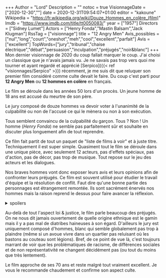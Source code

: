 +++
Author = "Lord"
Description = ""
notoc = true
VisionnageDate = ["2020-12-30",""]
date = 2020-12-31T09:54:07+01:00
editor = "kakoune"
Wikipedia = "https://fr.wikipedia.org/wiki/Douze_Hommes_en_colère_(film)"
Imdb = "https://www.imdb.com/title/tt0050083/"
year = ["1957"]
Directors = ["Sidney Lumet"]
Actors = ["Henry Fonda","Mastin Balsam","Jack Klugman"]
RssTag = ["visionnage"]
title = "12 Angry Men"
Avis_possibles = ["nul","long","court","oneshot","meh","cool","excellent","parfait"]
Avis = ["excellent"] 
TopWords=["jury","tribunal","chaise électrique","débat","persuasion","inculpation","préjugés","noir&blanc"]
+++
Mon dernier visionnage de 2020 du coup fallait marquer le coup.
J'ai choisi un classique que je n'avais jamais vu.
Je ne savais pas trop vers quoi me tourner et ayant regardé et apprécié [Serpico]({{< ref "visionnages/Serpico" >}}) récemment, je me suis dit que reluquer son premier film considéré comme culte devait le faire.
Du coup c'est parti pour **12 Angry Men** ou **12 hommes en colère** en français.

Le film se déroule dans les années 50 lors d'un procès.
Un jeune homme de 18 ans est accusé du meurtre de son père.

Le jury composé de douze hommes va devoir voter à l'unanimité de la culpabilité ou non de l'accusé ce qui le mènera ou non à son exécution.

Tous semblent convaincu de la culpabilité du garçon.
Tous ?
Non !
Un homme (*Henry Fonda*) ne semble pas parfaitement sûr et souhaite en discuter plus longuement afin de tout reprendre.

Ce film fait partit de tout un paquet de "liste de films à voir" et à juste titre.
Techniquement il est super simple.
Quasiment tout le film se déroule dans une unique pièce, avec seulement 12 acteurs, pas d'effets spéciaux, pas d'action, pas de décor, pas trop de musique.
Tout repose sur le jeu des acteurs et les dialogues.

Nos braves hommes vont donc exposer leurs avis et leurs opinions afin de confronter leurs préjugés.
Ce film est souvent utilisé pour étudier le travail d'équipe et la résolution de conflit.
Faut dire qu'une bonne partie des personnages est étrangement remontée.
Ils sont sacrément énervés nos hommes mais la raison reprend le dessus pour faire avancer la réflexion.

<details><summary>spoilers</summary>

Certains point sont quand même étranges.

À partir du moment où le jury arrive à la conclusion que les deux témoignages à charge je trouve ça étrange que l'info ne puisse pas retourner au tribunal pour que ça soit retravaillé.
Ça fausse sacrément l'affaire cette histoire.

</details>

Au-delà de tout l'aspect loi & justice, le film parle beaucoup des préjugés.
On ne nous dit jamais ouvertement de quelle origine ethnique est le gamin mais il y a pas mal de diatribes haineuses à son égard.
D'ailleurs le jury est uniquement composé d'hommes, blanc qui semble globalement pas trop à plaindre (même si un avoue vivre dans un quartier pas reluisant où les bastons au couteau sont légions).
Bref, de ce point de vue là, c'est toujours marrant de voir que les problématiques de racisme, de différences sociales et de non représentativité ne changent décidément pas (ou tout du moins que très lentement).

Le film approche de ses 70 ans et reste malgré tout vraiment excellent.
Je vous le recommande chaudement et confirme son aspect culte.
